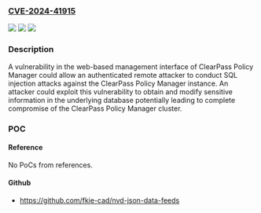 ### [CVE-2024-41915](https://cve.mitre.org/cgi-bin/cvename.cgi?name=CVE-2024-41915)
![](https://img.shields.io/static/v1?label=Product&message=ClearPass%20Policy%20Manager%20(CPPM)&color=blue)
![](https://img.shields.io/static/v1?label=Version&message=ClearPass%20Policy%20Manager%206.12.1%20and%20below%3C%3D%20%3C%3D6.12.1%20&color=brighgreen)
![](https://img.shields.io/static/v1?label=Vulnerability&message=n%2Fa&color=brighgreen)

### Description

A vulnerability in the web-based management interface of ClearPass Policy Manager could allow an authenticated remote attacker to conduct SQL injection attacks against the ClearPass Policy Manager instance. An attacker could exploit this vulnerability to obtain and modify sensitive information in the underlying database potentially leading to complete compromise of the ClearPass Policy Manager cluster.

### POC

#### Reference
No PoCs from references.

#### Github
- https://github.com/fkie-cad/nvd-json-data-feeds

